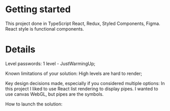 # Getting started

This project done in TypeScript React, Redux, Styled Components, Figma.
React style is functional components.

# Details

Level passwords:
1 level - JustWarmingUp;

Known limitations of your solution:
High levels are hard to render;

Key design decisions made, especially if you considered multiple options:
In this project I liked to use React list rendering to display pipes. I wanted to use canvas WebGL, but pipes are the symbols.

How to launch the solution:

